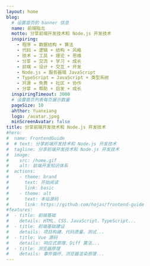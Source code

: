 ```yaml
---
layout: home
blog:
  # 设置首页的 banner 信息
  name: 前端指北
  motto: 分享前端开发技术和 Node.js 开发技术
  inspiring:
    - 程序 = 数据结构 + 算法
    - 代码 = 逻辑 + 结构 + 风格
    - 技术 = 工具 + 理论 + 思维
    - 分享 = 交流 + 学习 + 成长
    - 前端 = 设计 + 交互 + 开发
    - Node.js = 服务器端 JavaScript
    - TypeScript = JavaScript + 类型系统
    - 开源 = 免费 + 社区 + 协作
    - 分享 = 帮助 + 启发 + 成长
  inspiringTimeout: 3000
  # 设置首页列表每页展示数量
  pageSize: 10
  ahthor: Yuanxiang
  logo: /avatar.jpeg
  minScreenAvatar: false
title: 分享前端开发技术和 Node.js 开发技术
#hero:
#  name: FrontendGuide
#  # text: 分享前端开发技术和 Node.js 开发技术
#  tagline: 分享前端开发技术和 Node.js 开发技术
#  image:
#    src: /home.gif
#    alt: 前端开发知识体系
#  actions:
#    - theme: brand
#      text: 开始阅读
#      link: basic
#    - theme: alt
#      text: 本站源码
#      link: https://github.com/hojas/frontend-guide
#features:
#  - title: 前端基础
#    details: HTML、CSS、JavaScript、TypeScript...
#  - title: 前端基础建设
#    details: 项目构建、代码质量、测试...
#  - title: Vue 源码
#    details: 响应式原理、Diff 算法...
#  - title: 浏览器原理
#    details: 事件循环、浏览器渲染原理...
---
```

